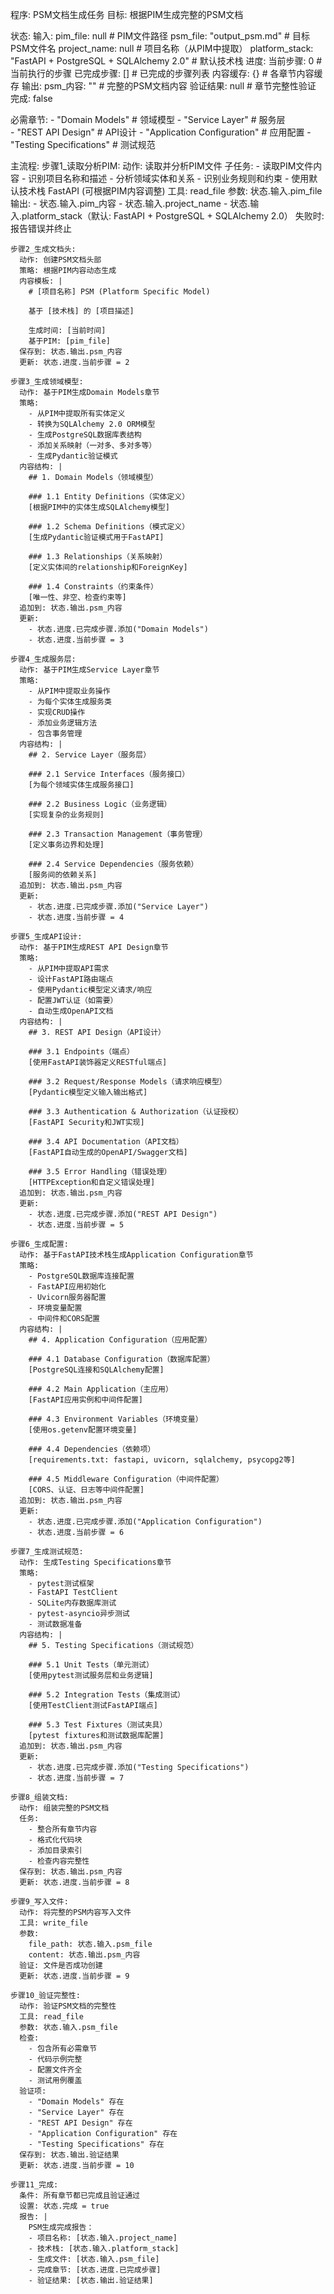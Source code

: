 程序: PSM文档生成任务
  目标: 根据PIM生成完整的PSM文档

  状态:
    输入:
      pim_file: null                              # PIM文件路径
      psm_file: "output_psm.md"                   # 目标PSM文件名
      project_name: null                          # 项目名称（从PIM中提取）
      platform_stack: "FastAPI + PostgreSQL + SQLAlchemy 2.0"  # 默认技术栈
    进度:
      当前步骤: 0                                  # 当前执行的步骤
      已完成步骤: []                              # 已完成的步骤列表
      内容缓存: {}                                # 各章节内容缓存
    输出:
      psm_内容: ""                                # 完整的PSM文档内容
      验证结果: null                              # 章节完整性验证
    完成: false

  必需章节:
    - "Domain Models"                             # 领域模型
    - "Service Layer"                             # 服务层  
    - "REST API Design"                           # API设计
    - "Application Configuration"                 # 应用配置
    - "Testing Specifications"                    # 测试规范

  主流程:
    步骤1_读取分析PIM:
      动作: 读取并分析PIM文件
      子任务:
        - 读取PIM文件内容
        - 识别项目名称和描述
        - 分析领域实体和关系
        - 识别业务规则和约束
        - 使用默认技术栈 FastAPI (可根据PIM内容调整)
      工具: read_file
      参数: 状态.输入.pim_file
      输出:
        - 状态.输入.pim_内容
        - 状态.输入.project_name
        - 状态.输入.platform_stack（默认: FastAPI + PostgreSQL + SQLAlchemy 2.0）
      失败时: 报告错误并终止

    步骤2_生成文档头:
      动作: 创建PSM文档头部
      策略: 根据PIM内容动态生成
      内容模板: |
        # [项目名称] PSM (Platform Specific Model)
        
        基于 [技术栈] 的 [项目描述]
        
        生成时间: [当前时间]
        基于PIM: [pim_file]
      保存到: 状态.输出.psm_内容
      更新: 状态.进度.当前步骤 = 2

    步骤3_生成领域模型:
      动作: 基于PIM生成Domain Models章节
      策略: 
        - 从PIM中提取所有实体定义
        - 转换为SQLAlchemy 2.0 ORM模型
        - 生成PostgreSQL数据库表结构
        - 添加关系映射（一对多、多对多等）
        - 生成Pydantic验证模式
      内容结构: |
        ## 1. Domain Models（领域模型）
        
        ### 1.1 Entity Definitions（实体定义）
        [根据PIM中的实体生成SQLAlchemy模型]
        
        ### 1.2 Schema Definitions（模式定义）
        [生成Pydantic验证模式用于FastAPI]
        
        ### 1.3 Relationships（关系映射）
        [定义实体间的relationship和ForeignKey]
        
        ### 1.4 Constraints（约束条件）
        [唯一性、非空、检查约束等]
      追加到: 状态.输出.psm_内容
      更新: 
        - 状态.进度.已完成步骤.添加("Domain Models")
        - 状态.进度.当前步骤 = 3

    步骤4_生成服务层:
      动作: 基于PIM生成Service Layer章节
      策略:
        - 从PIM中提取业务操作
        - 为每个实体生成服务类
        - 实现CRUD操作
        - 添加业务逻辑方法
        - 包含事务管理
      内容结构: |
        ## 2. Service Layer（服务层）
        
        ### 2.1 Service Interfaces（服务接口）
        [为每个领域实体生成服务接口]
        
        ### 2.2 Business Logic（业务逻辑）
        [实现复杂的业务规则]
        
        ### 2.3 Transaction Management（事务管理）
        [定义事务边界和处理]
        
        ### 2.4 Service Dependencies（服务依赖）
        [服务间的依赖关系]
      追加到: 状态.输出.psm_内容
      更新:
        - 状态.进度.已完成步骤.添加("Service Layer")
        - 状态.进度.当前步骤 = 4

    步骤5_生成API设计:
      动作: 基于PIM生成REST API Design章节
      策略:
        - 从PIM中提取API需求
        - 设计FastAPI路由端点
        - 使用Pydantic模型定义请求/响应
        - 配置JWT认证（如需要）
        - 自动生成OpenAPI文档
      内容结构: |
        ## 3. REST API Design（API设计）
        
        ### 3.1 Endpoints（端点）
        [使用FastAPI装饰器定义RESTful端点]
        
        ### 3.2 Request/Response Models（请求响应模型）
        [Pydantic模型定义输入输出格式]
        
        ### 3.3 Authentication & Authorization（认证授权）
        [FastAPI Security和JWT实现]
        
        ### 3.4 API Documentation（API文档）
        [FastAPI自动生成的OpenAPI/Swagger文档]
        
        ### 3.5 Error Handling（错误处理）
        [HTTPException和自定义错误处理]
      追加到: 状态.输出.psm_内容
      更新:
        - 状态.进度.已完成步骤.添加("REST API Design")
        - 状态.进度.当前步骤 = 5

    步骤6_生成配置:
      动作: 基于FastAPI技术栈生成Application Configuration章节
      策略:
        - PostgreSQL数据库连接配置
        - FastAPI应用初始化
        - Uvicorn服务器配置
        - 环境变量配置
        - 中间件和CORS配置
      内容结构: |
        ## 4. Application Configuration（应用配置）
        
        ### 4.1 Database Configuration（数据库配置）
        [PostgreSQL连接和SQLAlchemy配置]
        
        ### 4.2 Main Application（主应用）
        [FastAPI应用实例和中间件配置]
        
        ### 4.3 Environment Variables（环境变量）
        [使用os.getenv配置环境变量]
        
        ### 4.4 Dependencies（依赖项）
        [requirements.txt: fastapi, uvicorn, sqlalchemy, psycopg2等]
        
        ### 4.5 Middleware Configuration（中间件配置）
        [CORS、认证、日志等中间件配置]
      追加到: 状态.输出.psm_内容
      更新:
        - 状态.进度.已完成步骤.添加("Application Configuration")
        - 状态.进度.当前步骤 = 6

    步骤7_生成测试规范:
      动作: 生成Testing Specifications章节
      策略:
        - pytest测试框架
        - FastAPI TestClient
        - SQLite内存数据库测试
        - pytest-asyncio异步测试
        - 测试数据准备
      内容结构: |
        ## 5. Testing Specifications（测试规范）
        
        ### 5.1 Unit Tests（单元测试）
        [使用pytest测试服务层和业务逻辑]
        
        ### 5.2 Integration Tests（集成测试）
        [使用TestClient测试FastAPI端点]
        
        ### 5.3 Test Fixtures（测试夹具）
        [pytest fixtures和测试数据库配置]
      追加到: 状态.输出.psm_内容
      更新:
        - 状态.进度.已完成步骤.添加("Testing Specifications")
        - 状态.进度.当前步骤 = 7

    步骤8_组装文档:
      动作: 组装完整的PSM文档
      任务:
        - 整合所有章节内容
        - 格式化代码块
        - 添加目录索引
        - 检查内容完整性
      保存到: 状态.输出.psm_内容
      更新: 状态.进度.当前步骤 = 8

    步骤9_写入文件:
      动作: 将完整的PSM内容写入文件
      工具: write_file
      参数:
        file_path: 状态.输入.psm_file
        content: 状态.输出.psm_内容
      验证: 文件是否成功创建
      更新: 状态.进度.当前步骤 = 9

    步骤10_验证完整性:
      动作: 验证PSM文档的完整性
      工具: read_file
      参数: 状态.输入.psm_file
      检查:
        - 包含所有必需章节
        - 代码示例完整
        - 配置文件齐全
        - 测试用例覆盖
      验证项:
        - "Domain Models" 存在
        - "Service Layer" 存在
        - "REST API Design" 存在
        - "Application Configuration" 存在
        - "Testing Specifications" 存在
      保存到: 状态.输出.验证结果
      更新: 状态.进度.当前步骤 = 10
      
    步骤11_完成:
      条件: 所有章节都已完成且验证通过
      设置: 状态.完成 = true
      报告: |
        PSM生成完成报告：
        - 项目名称: [状态.输入.project_name]
        - 技术栈: [状态.输入.platform_stack]
        - 生成文件: [状态.输入.psm_file]
        - 完成章节: [状态.进度.已完成步骤]
        - 验证结果: [状态.输出.验证结果]